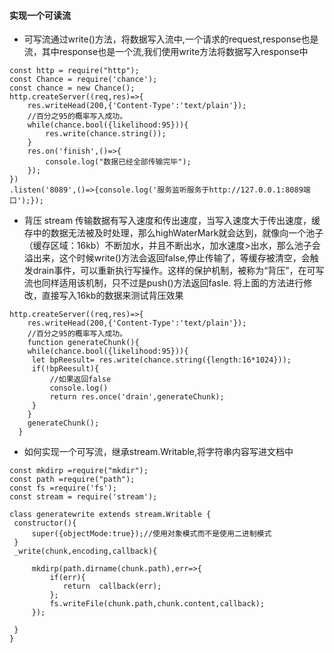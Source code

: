 #### 实现一个可读流
- 可写流通过write()方法，将数据写入流中,一个请求的request,response也是流，其中response也是一个流,我们使用write方法将数据写入response中
```
const http = require("http");
const Chance = require('chance');
const chance = new Chance();
http.createServer((req,res)=>{
    res.writeHead(200,{'Content-Type':'text/plain'});
    //百分之95的概率写入成功。
    while(chance.bool({likelihood:95})){
        res.write(chance.string());
    }
    res.on('finish',()=>{
        console.log("数据已经全部传输完毕");
    });
})
.listen('8089',()=>{console.log('服务监听服务于http://127.0.0.1:8089端口');});
```


- 背压
stream 传输数据有写入速度和传出速度，当写入速度大于传出速度，缓存中的数据无法被及时处理，那么highWaterMark就会达到，就像向一个池子（缓存区域：16kb）不断加水，并且不断出水，加水速度>出水，那么池子会溢出来，这个时候write()方法会返回false,停止传输了，等缓存被清空，会触发drain事件，可以重新执行写操作。这样的保护机制，被称为“背压”，在可写流也同样适用该机制，只不过是push()方法返回fasle.
将上面的方法进行修改，直接写入16kb的数据来测试背压效果
```
http.createServer((req,res)=>{
    res.writeHead(200,{'Content-Type':'text/plain'});
    //百分之95的概率写入成功。
    function generateChunk(){
    while(chance.bool({likelihood:95})){
     let bpReesult= res.write(chance.string({length:16*1024}));
     if(!bpReesult){
         //如果返回false
         console.log()
         return res.once('drain',generateChunk); 
     }
    }
    generateChunk();
  }

```

- 如何实现一个可写流，继承stream.Writable,将字符串内容写进文档中
```
const mkdirp =require("mkdir");
const path =require("path");
const fs =require('fs');
const stream = require('stream');

class generatewrite extends stream.Writable {
 constructor(){
     super({objectMode:true});//使用对象模式而不是使用二进制模式
 }
 _write(chunk,encoding,callback){

     mkdirp(path.dirname(chunk.path),err=>{
         if(err){
            return  callback(err);
         };
         fs.writeFile(chunk.path,chunk.content,callback);
     });

 }
}
```

